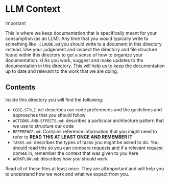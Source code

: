 # LLM Context

> [!IMPORTANT]
> This is where we keep documentation that is specifically meant for your consumption (as an LLM). Any time that you would typically write to something like `.CLAUDE.md` you should write to a document in this directory instead. Use your judgement and inspect the directory and file structure found within this directory to get a sense of how to organize your documentation.
> kl
> As you work, suggest and make updates to the documentation in this directory. This will help us to keep the documentation up to date and relevant to the work that we are doing.

## Contents

Inside this directory you will find the following:

- `CODE-STYLE.md`: describes our code preferences and the guidelines and approaches that you should follow
- `ACTIONS-AND-EFFECTS.md`: describes a particular architecture pattern that we use to structure our code
- `REFERENCE.md`: Contains reference information that you might need to refer to **READ THIS AT LEAST ONCE AND REMEMBER IT**
- `TASKS.md`: describes the types of tasks you might be asked to do. You should read this so you can compare requests and if a relevant request comes in, remember the context that was given to you here
- `WORKFLOW.md`: describes how you should work

Read all of these files at least once. They are all important and will help you to understand how we work and what we expect from you.
